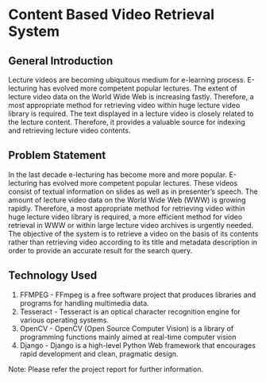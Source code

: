 # Content Based Video Retrieval System

## General Introduction
Lecture videos are becoming ubiquitous medium for e-learning process. E-lecturing has evolved more competent popular lectures. The extent of lecture video data on the
World Wide Web is increasing fastly. Therefore, a most appropriate method for retrieving video within huge lecture video library is required. The text displayed in a
lecture video is closely related to the lecture content. Therefore, it provides a valuable source for indexing and retrieving lecture video contents.

## Problem Statement
In the last decade e-lecturing has become more and more popular. E-lecturing has
evolved more competent popular lectures. These videos consist of textual information
on slides as well as in presenter’s speech. The amount of lecture video data on the
World Wide Web (WWW) is growing rapidly. Therefore, a most appropriate method
for retrieving video within huge lecture video library is required, a more efficient
method for video retrieval in WWW or within large lecture video archives is urgently
needed. The objective of the system is to retrieve a video on the basis of its contents
rather than retrieving video according to its title and metadata description in order to
provide an accurate result for the search query.

## Technology Used
1. FFMPEG - FFmpeg is a free software project that produces libraries and programs for handling multimedia data.
2. Tesseract - Tesseract is an optical character recognition engine for various operating systems.
3. OpenCV - OpenCV (Open Source Computer Vision) is a library of programming functions
mainly aimed at real-time computer vision
4. Django - Django is a high-level Python Web framework that encourages rapid development and clean, pragmatic design.

Note: Please refer the project report for further information.
